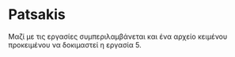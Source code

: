 # Patsakis
Μαζί με τις εργασίες συμπεριλαμβάνεται και ένα αρχείο κειμένου προκειμένου να δοκιμαστεί η εργασία 5.
